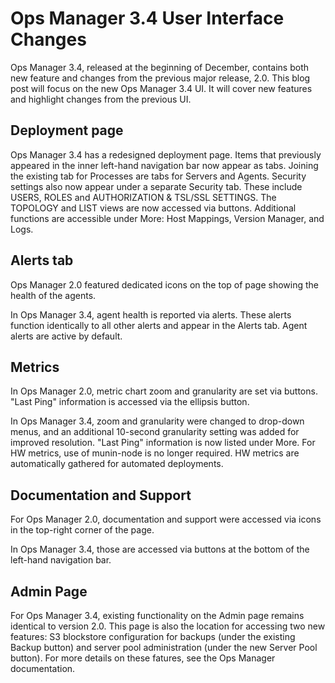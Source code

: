 # Ops Manager 3.4 User Interface Changes

Ops Manager 3.4, released at the beginning of December, contains both new feature and changes from the previous major release, 2.0. This blog post will focus on the new Ops Manager 3.4 UI. It will cover new features and highlight changes from the previous UI.
 

## Deployment page

Ops Manager 3.4 has a redesigned deployment page. Items that previously appeared in the inner left-hand navigation bar now appear as tabs. Joining the existing tab for Processes are tabs for Servers and Agents. Security settings also now appear under a separate Security tab. These include USERS, ROLES and AUTHORIZATION & TSL/SSL SETTINGS. The TOPOLOGY and LIST views are now accessed via buttons. Additional functions are accessible under More: Host Mappings, Version Manager, and Logs.

## Alerts tab

Ops Manager 2.0 featured dedicated icons on the top of page showing the health of the agents.

In Ops Manager 3.4, agent health is reported via alerts. These alerts function identically to all other alerts and appear in the Alerts tab. Agent alerts are active by default.

## Metrics

In Ops Manager 2.0, metric chart zoom and granularity are set via buttons. "Last Ping" information is accessed via the ellipsis button.

In Ops Manager 3.4, zoom and granularity were changed to drop-down menus, and an additional 10-second granularity setting was added for improved resolution. "Last Ping" information is now listed under More. For HW metrics, use of munin-node is no longer required. HW metrics are automatically gathered for automated deployments.

## Documentation and Support

For Ops Manager 2.0, documentation and support were accessed via icons in the top-right corner of the page.

In Ops Manager 3.4, those are accessed via buttons at the bottom of the left-hand navigation bar.

## Admin Page

For Ops Manager 3.4, existing functionality on the Admin page remains identical to version 2.0. This page is also the location for accessing two new features: S3 blockstore configuration for backups (under the existing Backup button) and server pool administration (under the new Server Pool button). For more details on these fatures, see the Ops Manager documentation.
